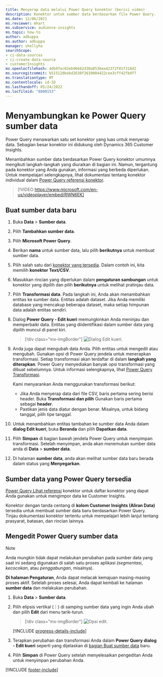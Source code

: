```yaml
---
title: Menyerap data melalui Power Query konektor (berisi video)
description: Konektor untuk sumber data berdasarkan file Power Query.
ms.date: 12/06/2021
ms.reviewer: mhart
ms.subservice: audience-insights
ms.topic: how-to
author: adkuppa
ms.author: adkuppa
manager: shellyha
searchScope:
- ci-data-sources
- ci-create-data-source
- customerInsights
ms.openlocfilehash: 4db97ec02eb96662d30a8536ea42372f81f318d2
ms.sourcegitcommit: b515120bebd2638f2639004422cee3cff42fbdf7
ms.translationtype: MT
ms.contentlocale: id-ID
ms.lasthandoff: 05/24/2022
ms.locfileid: "8800153"
---
```

# <a name="connect-to-a-power-query-data-source"></a>Menyambungkan ke Power Query sumber data

Power Query menawarkan satu set konektor yang luas untuk menyerap data. Sebagian besar konektor ini didukung oleh Dynamics 365 Customer Insights. 

Menambahkan sumber data berdasarkan Power Query konektor umumnya mengikuti langkah-langkah yang diuraikan di bagian ini. Namun, tergantung pada konektor yang Anda gunakan, informasi yang berbeda diperlukan. Untuk mempelajari selengkapnya, lihat dokumentasi tentang konektor individual dalam [Power Query referensi konektor](/power-query/connectors/).

> [!VIDEO https://www.microsoft.com/en-us/videoplayer/embed/RWN6EK]

## <a name="create-a-new-data-source"></a>Buat sumber data baru

1. Buka **Data** > **Sumber data**.

1. Pilih **Tambahkan sumber data**.

1. Pilih **Microsoft Power Query**.

1. Berikan **nama** untuk sumber data, lalu pilih **berikutnya** untuk membuat sumber data.

1. Pilih salah satu dari [konektor yang tersedia](#available-power-query-data-sources). Dalam contoh ini, kita memilih **konektor Text/CSV**.

1. Masukkan rincian yang diperlukan dalam **pengaturan sambungan** untuk konektor yang dipilih dan pilih **berikutnya** untuk melihat pratinjau data.

1. Pilih **Transformasi data**. Pada langkah ini, Anda akan menambahkan entitas ke sumber data. Entitas adalah dataset. Jika Anda memiliki database yang mencakup beberapa dataset, maka setiap himpunan data adalah entitas sendiri.

1. Dialog **Power Query - Edit kueri** memungkinkan Anda meninjau dan memperbaiki data. Entitas yang diidentifikasi dalam sumber data yang dipilih muncul di panel kiri.

   > [!div class="mx-imgBorder"]
   > ![Dialog Edit kueri.](media/data-manager-configure-edit-queries.png "Dialog Edit kueri")

1. Anda juga dapat mengubah data Anda. Pilih entitas untuk mengedit atau mengubah. Gunakan opsi di Power Query jendela untuk menerapkan transformasi. Setiap transformasi akan terdaftar di dalam **langkah yang diterapkan**. Power Query menyediakan banyak opsi transformasi yang dibuat sebelumnya. Untuk informasi selengkapnya, lihat [Power Query Transformasi](/power-query/power-query-what-is-power-query#transformations).

   Kami menyarankan Anda menggunakan transformasi berikut:

   - Jika Anda menyerap data dari file CSV, baris pertama sering berisi header. Buka **Transformasi dan pilih** Gunakan baris pertama sebagai **header**.
   - Pastikan jenis data diatur dengan benar. Misalnya, untuk bidang tanggal, pilih tipe tanggal.

1. Untuk menambahkan entitas tambahan ke sumber data Anda dalam **dialog Edit kueri**, buka **Beranda** dan pilih **Dapatkan data**.

1. Pilih **Simpan** di bagian bawah jendela Power Query untuk menyimpan transformasi. Setelah menyimpan, anda akan menemukan sumber data anda di **Data** > **sumber data**.

1. Di halaman **sumber data**, anda akan melihat sumber data baru berada dalam status yang **Menyegarkan**.

## <a name="available-power-query-data-sources"></a>Sumber data yang Power Query tersedia

[Power Query Lihat referensi](/power-query/connectors/) konektor untuk daftar konektor yang dapat Anda gunakan untuk mengimpor data ke Customer Insights. 

Konektor dengan tanda centang di **kolom Customer Insights (Aliran Data)** tersedia untuk membuat sumber data baru berdasarkan Power Query. Tinjau dokumentasi konektor tertentu untuk mempelajari lebih lanjut tentang prasyarat, batasan, dan rincian lainnya.

## <a name="edit-power-query-data-sources"></a>Mengedit Power Query sumber data

> [!NOTE]
> Anda mungkin tidak dapat melakukan perubahan pada sumber data yang saat ini sedang digunakan di salah satu proses aplikasi *(segmentasi*, *kecocokan*, atau *penggabungan*, misalnya). 
>
> **Di halaman Pengaturan**, Anda dapat melacak kemajuan masing-masing proses aktif. Setelah proses selesai, Anda dapat kembali ke halaman **sumber data** dan melakukan perubahan.

1. Buka **Data** > **Sumber data**.

2. Pilih elipsis vertikal (&vellip;) di samping sumber data yang ingin Anda ubah dan pilih **Edit** dari menu tarik-turun.

   > [!div class="mx-imgBorder"]
   > ![Opsi edit.](media/edit-option-data-sources.png "Opsi edit")

   [!INCLUDE [progress-details-include](includes/progress-details-pane.md)]
   
3. Terapkan perubahan dan transformasi Anda dalam **Power Query dialog - Edit kueri** seperti yang dijelaskan di [bagian Buat sumber data](#create-a-new-data-source) baru.

4. Pilih **Simpan** di Power Query setelah menyelesaikan pengeditan Anda untuk menyimpan perubahan Anda.


[!INCLUDE [footer-include](includes/footer-banner.md)]
